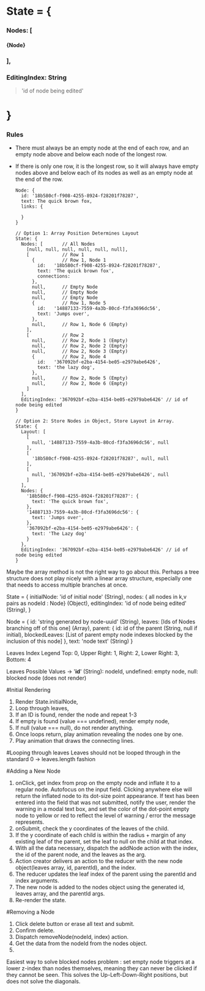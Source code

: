 # State = {

### Nodes: [

#### {Node}  

### ],

### EditingIndex: String
> 'id of node being edited'

# }

### Rules
- There must always be an empty node at the end of each row, and an empty node above and below each node of the longest row.
- If there is only one row, it is the longest row, so it will always have empty nodes above and below each of its nodes as well as an empty node at the end of the row.

      Node: {
        id: '18b580cf-f908-4255-8924-f28201f78287',
        text: The quick brown fox,
        links: {

        }
      }

      // Option 1: Array Position Determines Layout
      State: {
        Nodes: [       // All Nodes
          [null, null, null, null, null, null],
          [            // Row 1
            {          // Row 1, Node 1
              id:   '18b580cf-f908-4255-8924-f28201f78287',
              text: 'The quick brown fox',
              connections:
            },
            null,      // Empty Node
            null,      // Empty Node
            null,      // Empty Node
            {          // Row 1, Node 5
              id:   '14887133-7559-4a3b-80cd-f3fa3696dc56',
              text: 'Jumps over',
            },
            null,      // Row 1, Node 6 (Empty)
          ],
          [            // Row 2
            null,      // Row 2, Node 1 (Empty)
            null,      // Row 2, Node 2 (Empty)
            null,      // Row 2, Node 3 (Empty)
            {          // Row 2, Node 4
              id:   '367092bf-e2ba-4154-be05-e2979abe6426',
              text: 'the lazy dog',
            },
            null,      // Row 2, Node 5 (Empty)
            null,      // Row 2, Node 6 (Empty)
          ]
        ],
        EditingIndex: '367092bf-e2ba-4154-be05-e2979abe6426' // id of node being edited
      }

      // Option 2: Store Nodes in Object, Store Layout in Array.
      State: {
        Layout: [
          [
            null, '14887133-7559-4a3b-80cd-f3fa3696dc56', null
          ],
          [
            '18b580cf-f908-4255-8924-f28201f78287', null, null
          ],
          [
            null, '367092bf-e2ba-4154-be05-e2979abe6426', null
          ]
        ],
        Nodes: {
          '18b580cf-f908-4255-8924-f28201f78287': {
            text: 'The quick brown fox',
          },
          '14887133-7559-4a3b-80cd-f3fa3696dc56': {
            text: 'Jumps over',
          },
          '367092bf-e2ba-4154-be05-e2979abe6426': {
            text: 'The Lazy dog'
          }
        },
        EditingIndex: '367092bf-e2ba-4154-be05-e2979abe6426' // id of node being edited
      }

Maybe the array method is not the right way to go about this. Perhaps a tree structure does not play nicely with a linear array structure, especially one that needs to access multiple branches at once.

State = {
  initialNode: 'id of initial node' (String),
  nodes: { all nodes in k,v pairs as nodeId : Node} (Object),
  editingIndex: 'id of node being edited' (String),
}

Node = {
  id: 'string generated by node-uuid' (String),
  leaves: [Ids of Nodes branching off of this one] (Array),
  parent: {
    id: id of the parent (String, null if initial),
    blockedLeaves: [List of parent empty node indexes blocked by the inclusion of this node]
    },
  text: 'node text' (String)
}

Leaves Index Legend
  Top: 0,
  Upper Right: 1,
  Right: 2,
  Lower Right: 3,
  Bottom: 4

Leaves Possible Values ->
  '__id__' (String): nodeId,
  undefined: empty node,
  null: blocked node (does not render)

#Initial Rendering
  1. Render State.initialNode,
  2. Loop through leaves,
  3. If an ID is found, render the node and repeat 1-3
  4. If empty is found (value === undefined), render empty node,
  5. If null (value === null), do not render anything.
  6. Once loops return, play animation revealing the nodes one by one.
  7. Play animation that draws the connecting lines.

#Looping through leaves
Leaves should not be looped through in the standard 0 -> leaves.length fashion


#Adding a New Node
  1. onClick, get index from prop on the empty node and inflate it to a regular node. Autofocus on the input field. Clicking anywhere else will return the inflated node to its dot-size point appearance. If text has been entered into the field that was not submitted, notify the user, render the warning in a modal text box, and set the color of the dot-point empty node to yellow or red to reflect the level of warning / error the message represents.
  2. onSubmit, check the y coordinates of the leaves of the child.
  3. If the y coordinate of each child is within the radius + margin of any existing leaf of the parent, set the leaf to null on the child at that index.
  4. With all the data necessary, dispatch the addNode action with the index, the id of the parent node, and the leaves as the arg.
  5. Action creator delivers an action to the reducer with the new node object(leaves array, id, parentId), and the index.
  6. The reducer updates the leaf index of the parent using the parentId and index arguments.
  7. The new node is added to the nodes object using the generated id, leaves array, and the parentId args.
  8. Re-render the state.

#Removing a Node
  1. Click delete button or erase all text and submit.
  2. Confirm delete.
  3. Dispatch removeNode(nodeId, index) action.
  4. Get the data from the nodeId from the nodes object.
  5.





















Easiest way to solve blocked nodes problem : set empty node triggers at a lower z-index than nodes themselves, meaning they can never be clicked if they cannot be seen. This solves the Up-Left-Down-Right positions, but does not solve the diagonals.
